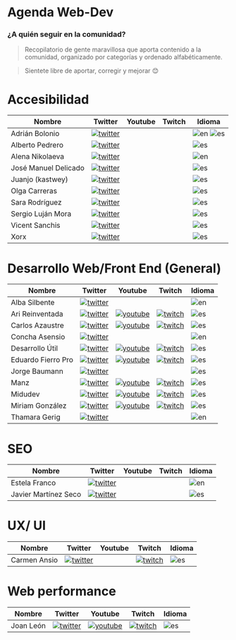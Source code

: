 # Agenda Web-Dev
### ¿A quién seguir en la comunidad?

> Recopilatorio de gente maravillosa que aporta contenido a la comunidad, organizado por categorías y ordenado alfabéticamente.

> Sientete libre de aportar, corregir y mejorar 😊



 # Accesibilidad

|  Nombre               |  Twitter                                          | Youtube | Twitch | Idioma     |
|-----------------------|---------------------------------------------------|---------|--------|------------|
Adrián Bolonio          | [![twitter]](https://twitter.com/bolonio)         |         |        | ![en] ![es]
Alberto Pedrero         | [![twitter]](https://twitter.com/apedreroes)      |         |        | ![es]
Alena Nikolaeva         | [![twitter]](https://twitter.com/alenanik11)      |         |        | ![en]
José Manuel Delicado    | [![twitter]](https://twitter.com/jmdaweb)         |         |        | ![es]
Juanjo (kastwey)        | [![twitter]](https://twitter.com/kastwey)         |         |        | ![es]
Olga Carreras           | [![twitter]](https://twitter.com/olgacarreras)    |         |        | ![es]
Sara Rodríguez          | [![twitter]](https://twitter.com/sara_irc)        |         |        | ![es]
Sergio Luján Mora       | [![twitter]](https://twitter.com/sergiolujanmora) |         |        | ![es]
Vicent Sanchis          | [![twitter]](https://twitter.com/visanju)         |         |        | ![es]
Xorx                    | [![twitter]](https://twitter.com/iXorx)           |         |        | ![es]

# Desarrollo Web/Front End (General)

|  Nombre  |  Twitter  | Youtube | Twitch | Idioma |
|----------|-----------|---------|--------|--------|
Alba Silbente       | [![twitter]](https://twitter.com/dawntraoz)       |                                                       |                                                       | ![en]
Ari Reinventada     | [![twitter]](https://twitter.com/Ari_Reinventada) |[![youtube]](https://www.youtube.com/ari_reinventada)  |[![twitch]](https://www.twitch.tv/ari_reinventada)     | ![es]
Carlos Azaustre     | [![twitter]](https://twitter.com/carlosazaustre)  |[![youtube]](https://www.youtube.com/carlosazaustre)   |[![twitch]](https://www.twitch.tv/carlosazaustre)      | ![es]
Concha Asensio      | [![twitter]](https://twitter.com/conchaasensio)   |                                                       |                                                       | ![en]
Desarrollo Útil     | [![twitter]](https://twitter.com/desarrollo_util) |[![youtube]](https://www.youtube.com/desarrolloutil)   |[![twitch]](https://www.twitch.tv/desarrolloutil)      | ![es]
Eduardo Fierro Pro  | [![twitter]](https://twitter.com/edfierropro)     |[![youtube]](https://www.youtube.com/eduardofierropro) |[![twitch]](https://www.twitch.tv/eduardofierropro)    | ![es]
Jorge Baumann       | [![twitter]](https://twitter.com/baumannzone)     |                                                       |                                                       | ![es]
Manz                | [![twitter]](https://twitter.com/Manz)            |[![youtube]](https://www.youtube.com/c/ManzDev)        |[![twitch]](https://www.twitch.tv/manzdev)             | ![es] 
Midudev             | [![twitter]](https://twitter.com/midudev)         |[![youtube]](https://www.youtube.com/c/midudev)        |[![twitch]](https://www.twitch.tv/midudev)             | ![es] 
Miriam González     | [![twitter]](https://twitter.com/miriamgonp)      |[![youtube]](https://www.youtube.com/c/midudev)        |[![twitch]](https://www.twitch.tv/miriamgonp)          | ![es]
Thamara Gerig       | [![twitter]](https://twitter.com/gerig_thamara)   |                                                       |                                                       | ![en]

# SEO

|  Nombre  |  Twitter  | Youtube | Twitch | Idioma |
|----------|-----------|---------|--------|--------|
Estela Franco           | [![twitter]](https://twitter.com/guaca)       | | | ![en] 
Javier Martínez Seco    | [![twitter]](https://twitter.com/JavierMrt)   | | | ![es]

# UX/ UI

|  Nombre  |  Twitter  | Youtube | Twitch | Idioma |
|----------|-----------|---------|--------|--------|
Carmen Ansio           | [![twitter]](https://twitter.com/carmenansio)       | | [![twitch]](https://www.twitch.tv/thecosmicred) | ![es] 


# Web performance

|  Nombre  |  Twitter  | Youtube | Twitch | Idioma |
|----------|-----------|---------|--------|--------|
 Joan León |[![twitter]](https://twitter.com/nucliweb) | [![youtube]](https://www.youtube.com/c/JoanLeon) |[![twitch]](https://www.twitch.tv/nucliweb) | ![es]


[twitter]: https://firebasestorage.googleapis.com/v0/b/dev-com-cdc48.appspot.com/o/twitter_icon-icons.com_66688.png?alt=media&token=f413e76a-08d4-4259-92e9-d1fa41d62ecd "Twitter"

[youtube]: https://firebasestorage.googleapis.com/v0/b/dev-com-cdc48.appspot.com/o/1491580651-yumminkysocialmedia28_83061.png?alt=media&token=3cfbf587-9d88-4c55-ac42-3b0b32c6578f "Youtube"

[twitch]: https://firebasestorage.googleapis.com/v0/b/dev-com-cdc48.appspot.com/o/twitch_icon_146123.png?alt=media&token=a1bd09c2-22ae-4b18-93de-55fe2aaab7f3 "Twitch"

[en]: https://firebasestorage.googleapis.com/v0/b/dev-com-cdc48.appspot.com/o/en-flag.png?alt=media&token=d2fb3718-7802-4b81-ac03-e94a8d9bed4e "English"

[es]: https://firebasestorage.googleapis.com/v0/b/dev-com-cdc48.appspot.com/o/es-flag.png?alt=media&token=019f63c7-4c64-4f2a-8543-57c93275cd8f "Español"